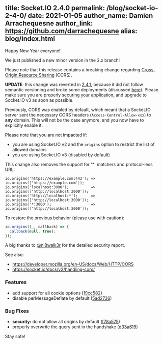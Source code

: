 title: Socket.IO 2.4.0
permalink: /blog/socket-io-2-4-0/
date: 2021-01-05
author_name: Damien Arrachequesne
author_link: https://github.com/darrachequesne
alias: blog/index.html
---

Happy New Year everyone!

We just published a new minor version in the 2.x branch!

Please note that this release contains a breaking change regarding [Cross-Origin Resource Sharing](https://developer.mozilla.org/en-US/docs/Web/HTTP/CORS) (CORS).

**UPDATE**: this change was reverted in [2.4.1](https://github.com/socketio/socket.io/releases/tag/2.4.1), because it did not follow semantic versioning and broke some deployments (discussed [here](https://github.com/socketio/socket.io/discussions/3741)). Please make sure you are properly [securing your application](/docs/v2/handling-cors), and [upgrade](/docs/v3/migrating-from-2-x-to-3-0/) to Socket.IO v3 as soon as possible.

Previously, CORS was enabled by default, which meant that a Socket.IO server sent the necessary CORS headers (`Access-Control-Allow-xxx`) to **any** domain. This will not be the case anymore, and you now have to explicitly enable it.

Please note that you are not impacted if:

- you are using Socket.IO v2 and the `origins` option to restrict the list of allowed domains
- you are using Socket.IO v3 (disabled by default)

This change also removes the support for '*' matchers and protocol-less URL:

```
io.origins('https://example.com:443'); => io.origins(['https://example.com']);
io.origins('localhost:3000');          => io.origins(['http://localhost:3000']);
io.origins('http://localhost:*');      => io.origins(['http://localhost:3000']);
io.origins('*:3000');                  => io.origins(['http://localhost:3000']);
```

To restore the previous behavior (please use with caution):

```js
io.origins((_, callback) => {
  callback(null, true);
});
```

A big thanks to [@ni8walk3r](https://github.com/ni8walk3r) for the detailed security report.

See also:

- https://developer.mozilla.org/en-US/docs/Web/HTTP/CORS
- https://socket.io/docs/v2/handling-cors/

### Features

* add support for all cookie options ([19cc582](https://github.com/socketio/engine.io/commit/19cc58264a06dca47ed401fbaca32dcdb80a903b))
* disable perMessageDeflate by default ([5ad2736](https://github.com/socketio/engine.io/commit/5ad273601eb66c7b318542f87026837bf9dddd21))

### Bug Fixes

* **security:** do not allow all origins by default ([f78a575](https://github.com/socketio/socket.io/commit/f78a575f66ab693c3ea96ea88429ddb1a44c86c7))
* properly overwrite the query sent in the handshake ([d33a619](https://github.com/socketio/socket.io/commit/d33a619905a4905c153d4fec337c74da5b533a9e))


Stay safe!
